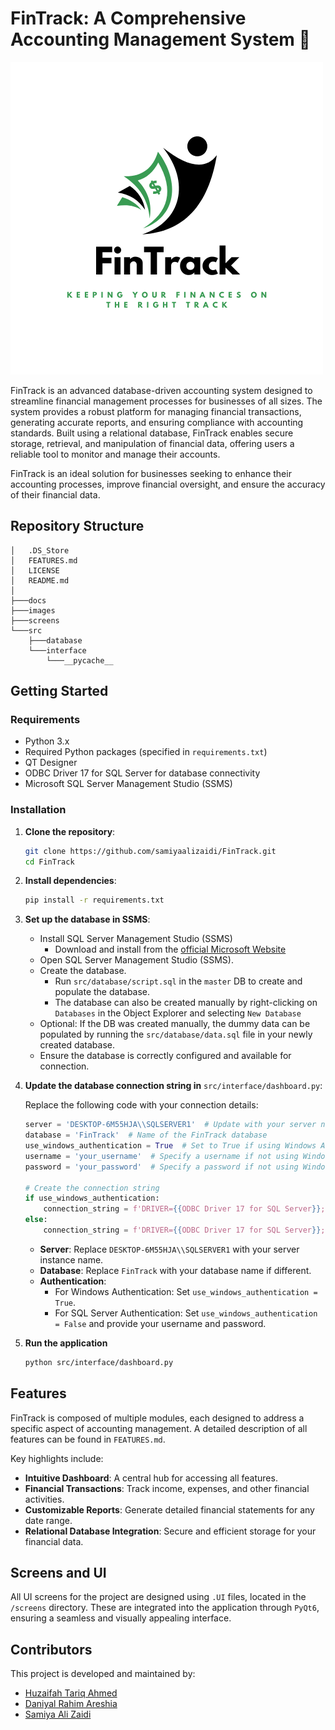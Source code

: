# FinTrack: A Comprehensive Accounting Management System :money_with_wings:

![Logo](/Images/Logo.png)

FinTrack is an advanced database-driven accounting system designed to streamline financial management
processes for businesses of all sizes. The system provides a robust platform for managing financial
transactions, generating accurate reports, and ensuring compliance with accounting standards. Built using
a relational database, FinTrack enables secure storage, retrieval, and manipulation of financial data,
offering users a reliable tool to monitor and manage their accounts.

FinTrack is an ideal solution for businesses seeking to enhance their accounting processes, improve
financial oversight, and ensure the accuracy of their financial data.

## Repository Structure

```
│   .DS_Store
│   FEATURES.md
│   LICENSE
│   README.md
│
├───docs
├───images
├───screens
└───src
    ├───database
    └───interface
        └───__pycache__
```

## Getting Started

### Requirements
- Python 3.x
- Required Python packages (specified in `requirements.txt`)
- QT Designer
- ODBC Driver 17 for SQL Server for database connectivity
- Microsoft SQL Server Management Studio (SSMS)

### Installation

1. **Clone the repository**:
   ```bash
   git clone https://github.com/samiyaalizaidi/FinTrack.git
   cd FinTrack
   ```
2. **Install dependencies**:
   ```bash
   pip install -r requirements.txt
   ```
3. **Set up the database in SSMS**:
    - Install SQL Server Management Studio (SSMS)
      -  Download and install from the [official Microsoft Website](https://learn.microsoft.com/en-us/sql/ssms/download-sql-server-management-studio-ssms?view=sql-server-ver16)
    - Open SQL Server Management Studio (SSMS).
    - Create the database.
      - Run ``src/database/script.sql`` in the ``master`` DB to create and populate the database.
      - The database can also be created manually by right-clicking on ``Databases`` in the Object Explorer and selecting ``New Database``  
    - Optional: If the DB was created manually, the dummy data can be populated by running the ``src/database/data.sql`` file in your newly created database.
    - Ensure the database is correctly configured and available for connection.
  
4. **Update the database connection string in** ``src/interface/dashboard.py``:
    
      Replace the following code with your connection details:
    
      ```python
      server = 'DESKTOP-6M55HJA\\SQLSERVER1'  # Update with your server name
      database = 'FinTrack'  # Name of the FinTrack database
      use_windows_authentication = True  # Set to True if using Windows Authentication
      username = 'your_username'  # Specify a username if not using Windows Authentication
      password = 'your_password'  # Specify a password if not using Windows Authentication
      
      # Create the connection string
      if use_windows_authentication:
          connection_string = f'DRIVER={{ODBC Driver 17 for SQL Server}};SERVER={server};DATABASE={database};Trusted_Connection=yes;'
      else:
          connection_string = f'DRIVER={{ODBC Driver 17 for SQL Server}};SERVER={server};DATABASE={database};UID={username};PWD={password}'
      ```
    - **Server**: Replace ``DESKTOP-6M55HJA\\SQLSERVER1`` with your server instance name.
    - **Database**: Replace ``FinTrack`` with your database name if different.
    - **Authentication**:
        - For Windows Authentication: Set ``use_windows_authentication = True``.
        - For SQL Server Authentication: Set ``use_windows_authentication = False`` and provide your username and password.
      
5. **Run the application**
   ```bash
   python src/interface/dashboard.py
   ```

## Features
FinTrack is composed of multiple modules, each designed to address a specific aspect of accounting management. A detailed description of all features can be found in ``FEATURES.md``.

Key highlights include:

- **Intuitive Dashboard**: A central hub for accessing all features.
- **Financial Transactions**: Track income, expenses, and other financial activities.
- **Customizable Reports**: Generate detailed financial statements for any date range.
- **Relational Database Integration**: Secure and efficient storage for your financial data.
  
## Screens and UI
All UI screens for the project are designed using ``.UI`` files, located in the ``/screens`` directory. These are integrated into the application through ``PyQt6``, ensuring a seamless and visually appealing interface.

## Contributors
This project is developed and maintained by:
- [Huzaifah Tariq Ahmed](https://github.com/huzaifahtariqahmed)
- [Daniyal Rahim Areshia](https://github.com/Daniyal-R-A)
- [Samiya Ali Zaidi](https://github.com/samiyaalizaidi)
